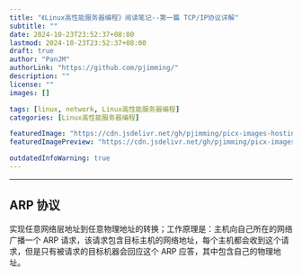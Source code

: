 ```yaml
---
title: "《Linux高性能服务器编程》阅读笔记--第一篇 TCP/IP协议详解"
subtitle: ""
date: 2024-10-23T23:52:37+08:00
lastmod: 2024-10-23T23:52:37+08:00
draft: true
author: "PanJM"
authorLink: "https://github.com/pjimming/"
description: ""
license: ""
images: []

tags: [linux, network, Linux高性能服务器编程]
categories: [Linux高性能服务器编程]

featuredImage: "https://cdn.jsdelivr.net/gh/pjimming/picx-images-hosting@master/20241023/image-image.9dcyl5v03f.webp"
featuredImagePreview: "https://cdn.jsdelivr.net/gh/pjimming/picx-images-hosting@master/20241023/image-image.9dcyl5v03f.webp"

outdatedInfoWarning: true
---
```


<!--more-->

---

## ARP 协议

实现任意网络层地址到任意物理地址的转换；工作原理是：主机向自己所在的网络广播一个 ARP 请求，该请求包含目标主机的网络地址，每个主机都会收到这个请求，但是只有被请求的目标机器会回应这个 ARP 应答，其中包含自己的物理地址。

